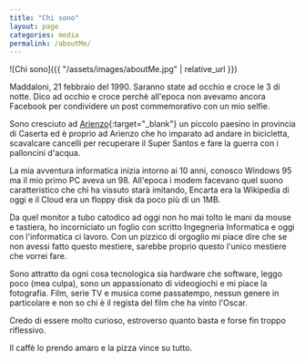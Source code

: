 ```yaml
---
title: "Chi sono"
layout: page
categories: media
permalink: /aboutMe/
---
```


![Chi sono]({{ "/assets/images/aboutMe.jpg" | relative_url }})

Maddaloni, 21 febbraio del 1990. Saranno state ad occhio e croce le 3 di notte. Dico ad occhio e croce perchè all'epoca non avevamo ancora Facebook per condividere un post commemorativo con un mio selfie.

Sono cresciuto ad [Arienzo](https://goo.gl/maps/ZxZqQru98qdMssXN7 "Dove si trova Arienzo?"){:target="_blank"} un piccolo paesino in provincia di Caserta ed è proprio ad Arienzo che ho imparato ad andare in bicicletta, scavalcare cancelli per recuperare il Super Santos e fare la guerra con i palloncini d'acqua.

La mia avventura informatica inizia intorno ai 10 anni, conosco Windows 95 ma il mio primo PC aveva un 98.
All'epoca i modem facevano quel suono caratteristico che chi ha vissuto starà imitando, Encarta era la Wikipedia di oggi e il Cloud era un floppy disk da poco più di un 1MB.

Da quel monitor a tubo catodico ad oggi non ho mai tolto le mani da mouse e tastiera, ho incorniciato un foglio con scritto Ingegneria Informatica e oggi con l'informatica ci lavoro. Con un pizzico di orgoglio mi piace dire che se non avessi fatto questo mestiere, sarebbe proprio questo l'unico mestiere che vorrei fare.

Sono attratto da ogni cosa tecnologica sia hardware che software, leggo poco (mea culpa), sono un appassionato di videogiochi e mi piace la fotografia.
Film, serie TV e musica come passatempo, nessun genere in particolare e non so chi è il regista del film che ha vinto l'Oscar.

Credo di essere molto curioso, estroverso quanto basta e forse fin troppo riflessivo.

Il caffè lo prendo amaro e la pizza vince su tutto.
